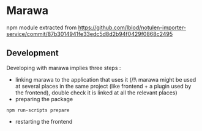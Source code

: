 # Marawa
npm module extracted from https://github.com/lblod/notulen-importer-service/commit/87b3014941fe33edc5d8d2b94f0429f0868c2495

## Development

Developing with marawa implies three steps :
- linking marawa to the application that uses it (/!\ marawa might be used at several places in the same project (like frontend + a plugin used by the frontend), double check it is linked at all the relevant places)
- preparing the package
```
npm run-scripts prepare
```
- restarting the frontend